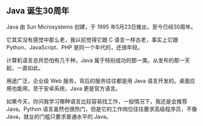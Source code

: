 ## Java 诞生30周年

Java 由 Sun Microsystems 创建，于 1995 年5月23日推出，至今已经30周年。

它其实没有感觉中那么老，我以前觉得它跟 C 语言一样古老，事实上它跟 Python、JavaScript、PHP 是同一个年代的，还很年轻。

计算机语言总共恐怕有几千种，Java 属于特别成功的那一类。从发布的那一天起，一直如此。

用途广泛，企业级 Web 服务，背后的服务往往都是用 Java 语言开发的。桌面应用也能用，至于安卓系统，Java 更是官方语言。

如果今天，你问我学习哪种语言比较容易找工作，一般情况下，我还是会推荐 Java。Python 语言虽然也很热门，但是它的工作岗位往往要求高级程序员，不像 Java，就业的门槛只要求普通水平的 Java。

